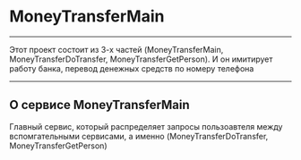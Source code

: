 # MoneyTransferMain


---

Этот проект состоит из 3-х частей (MoneyTransferMain, MoneyTransferDoTransfer, MoneyTransferGetPerson). И он имитирует работу банка, перевод денежных средств по номеру телефона

---

## О сервисе MoneyTransferMain

Главный сервис, который распределяет запросы пользоавтеля между вспомгательными сервисами, а именно (MoneyTransferDoTransfer, MoneyTransferGetPerson)

